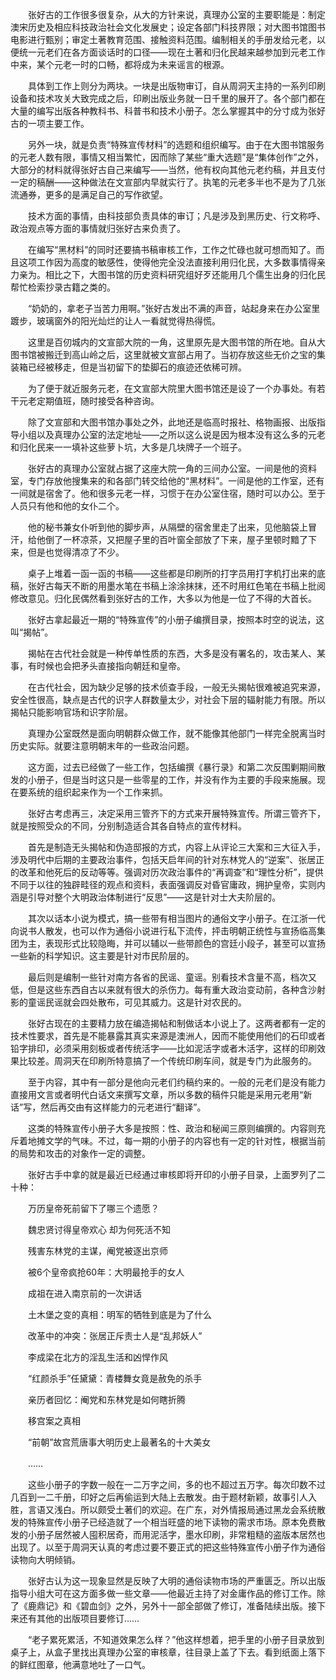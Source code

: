 　　张好古的工作很多很复杂，从大的方针来说，真理办公室的主要职能是：制定澳宋历史及相应科技政治社会文化发展史；设定各部门科技界限；对大图书馆图书电影进行甄别；审定土著教育范围、接触资料范围。编制相关的手册发给元老，以便统一元老们在各方面谈话时的口径——现在土著和归化民越来越参加到元老工作中来，某个元老一时的口畅，都将成为未来谣言的根源。

　　具体到工作上则分为两块。一块是出版物审订，自从周洞天主持的一系列印刷设备和技术攻关大致完成之后，印刷出版业务就一日千里的展开了。各个部门都在大量的编写出版各种教科书、科普书和技术小册子。怎么掌握其中的分寸成为张好古的一项主要工作。

　　另外一块，就是负责“特殊宣传材料”的选题和组织编写。由于在大图书馆服务的元老人数有限，事情又相当繁忙，因而除了某些“重大选题”是“集体创作”之外，大部分的材料就得张好古自己来编写——当然，他有权向其他元老约稿，并且支付一定的稿酬——这种做法在文宣部内早就实行了。执笔的元老多半也不是为了几张流通券，更多的是满足自己的写作欲望。

　　技术方面的事情，由科技部负责具体的审订；凡是涉及到黑历史、行文称呼、政治观点等方面的事情就归张好古来负责了。

　　在编写“黑材料”的同时还要搞书稿审核工作，工作之忙碌也就可想而知了。而且这项工作因为高度的敏感性，使得他完全没法直接利用归化民，大多数事情得亲力亲为。相比之下，大图书馆的历史资料研究组好歹还能用几个儒生出身的归化民帮忙检索抄录古籍之类的。

　　“奶奶的，拿老子当苦力用啊。”张好古发出不满的声音，站起身来在办公室里踱步，玻璃窗外的阳光灿烂的让人一看就觉得热得慌。

　　这里是百仞城内的文宣部大院的一角，这里原先是大图书馆的所在地。自从大图书馆被搬迁到高山岭之后，这里就被文宣部占用了。当初存放这些无价之宝的集装箱已经被移走，但是当初留下的垫脚石的痕迹还依稀可辨。

　　为了便于就近服务元老，在文宣部大院里大图书馆还是设了一个办事处。有若干元老定期值班，随时接受各种咨询。

　　除了文宣部和大图书馆办事处之外，此地还是临高时报社、格物画报、出版指导小组以及真理办公室的法定地址——之所以这么说是因为根本没有这么多的元老和归化民来一一填补这些萝卜坑，大多是几块牌子一个班子。

　　张好古的真理办公室就占据了这座大院一角的三间办公室。一间是他的资料室，专门存放他搜集来的和各部门转交给他的“黑材料”。一间是他的工作室，还有一间就是宿舍了。他和很多元老一样，习惯于在办公室住宿，随时可以办公。至于人员只有他和他的女仆二个。

　　他的秘书兼女仆听到他的脚步声，从隔壁的宿舍里走了出来，见他脑袋上冒汗，给他倒了一杯凉茶，又把屋子里的百叶窗全部放了下来，屋子里顿时黯了下来，但是也觉得清凉了不少。

　　桌子上堆着一函一函的书稿——这些都是印刷所的打字员用打字机打出来的底稿，张好古每天不断的用墨水笔在书稿上涂涂抹抹，还不时用红色笔在书稿上批阅修改意见。归化民偶然看到张好古的工作，大多以为他是一位了不得的大首长。

　　张好古拿起最近一期的“特殊宣传”的小册子编撰目录，按照本时空的说法，这叫“揭帖”。

　　揭帖在古代社会就是一种传单性质的东西，大多是没有署名的，攻击某人、某事，有时候也会把矛头直接指向朝廷和皇帝。

　　在古代社会，因为缺少足够的技术侦查手段，一般无头揭帖很难被追究来源，安全性很高，缺点是古代的识字人群数量太少，对社会下层的辐射能力有限。所以揭帖只能影响官场和识字阶层。

　　真理办公室既然是面向明朝群众做工作，就不能像其他部门一样完全脱离当时历史实际。就要注意明朝末年的一些政治问题。

　　这方面，过去已经做了一些工作，包括编撰《暴行录》和第二次反围剿期间散发的小册子，但是当时这只是一些零星的工作，并没有作为主要的手段来施展。现在要系统的组织起来作为一个工作来抓。

　　张好古考虑再三，决定采用三管齐下的方式来开展特殊宣传。所谓三管齐下，就是按照受众的不同，分别制造适合其各自特点的宣传材料。

　　首先是制造无头揭帖和伪造邸报的方式，内容上从评论三大案和三大征入手，涉及明代中后期的主要政治事件，包括天启年间的针对东林党人的“逆案”、张居正的改革和他死后的反动等等。强调对历次政治事件的“再调查”和“理性分析”，提供不同于以往的独辟畦径的观点和资料，表面强调反对昏官庸政，拥护皇帝，实则内涵是引导对整个大明政治体制进行“反思”——这是针对士大夫阶层的。

　　其次以话本小说为模式，搞一些带有相当图片的通俗文字小册子。在江浙一代向说书人散发，也可以作为通俗小说进行私下流传，抨击明朝正统性与宣扬临高集团为主，表现形式比较隐晦，并可以辅以一些带颜色的宫廷小段子，甚至可以宣扬一些新的科学知识。这主要是针对市民阶层的。

　　最后则是编制一些针对南方各省的民谣、童谣。别看技术含量不高，档次又低，但是这些东西自古以来就有很大的杀伤力。每有重大政治变动前，各种含沙射影的童谣民谣就会四处散布，可见其威力。这是针对农民的。

　　张好古现在的主要精力放在编造揭帖和制做话本小说上了。这两者都有一定的技术性要求，首先是不能暴露其真实来源是澳洲人，因而不能使用他们的石印或者铅字排印，必须采用刻板或者传统活字——比如泥活字或者木活字，这样的印刷效果比较差。周洞天在印刷所特意搞了一个传统印刷车间，就是专门为此服务的。

　　至于内容，其中有一部分是他向元老们约稿约来的。一般的元老们是没有能力直接用文言或者明代白话文来撰写文章，所以多数的稿件只能是采用元老用“新话”写，然后再交由有这样能力的元老进行“翻译”。

　　这类的特殊宣传小册子大多是按照：性、政治和秘闻三原则编撰的。内容则充斥着地摊文学的气味。不过，每一期的小册子的内容也有一定的针对性，根据当前的局势和攻击的对象作一定的调整。

　　张好古手中拿的就是最近已经通过审核即将开印的小册子目录，上面罗列了二十种：

　　万历皇帝死前留下了哪三个遗愿？

　　魏忠贤讨得皇帝欢心 却为何死活不知

　　残害东林党的主谋，阉党被逐出京师

　　被6个皇帝疯抢60年：大明最抢手的女人

　　成祖在进入南京前的一次讲话

　　土木堡之变的真相：明军的牺牲到底是为了什么

　　改革中的冲突：张居正斥责士人是“乱邦妖人”

　　李成梁在北方的淫乱生活和凶悍作风

　　“红颜杀手”任黛黛：青楼舞女竟是赦免的杀手

　　亲历者回忆：阉党和东林党是如何瞎折腾

　　移宫案之真相

　　“前朝”故宫荒唐事大明历史上最著名的十大美女

　　……

　　这些小册子的字数一般在一二万字之间，多的也不超过五万字。每次印数不过几百到一二千册，印好之后再偷运到大陆上去散发。由于题材新颖，故事引人入胜，言语又浅白。所以颇受土著们的欢迎。在广东，对外情报局通过黑龙会系统散发的特殊宣传小册子已经造就了一个相当旺盛的地下读物的需求市场。原本免费散发的小册子居然被人囤积居奇，而用泥活字，墨水印刷，非常粗糙的盗版本居然也出现了。以至于周洞天认真的考虑过要不要正式的把这些特殊宣传小册子作为通俗读物向大明倾销。

　　张好古认为这一现象显然是反映了大明的通俗读物市场的严重匮乏。所以出版指导小组大可在这方面多做一些文章——他最近主持了对金庸作品的修订工作。除了《鹿鼎记》和《碧血剑》之外，另外十一部全部做了修订，准备陆续出版。接下来还有其他的出版项目要修订……

　　“老子累死累活，不知道效果怎么样？”他这样想着，把手里的小册子目录放到桌子上，从盒子里找出真理办公室的审核章，往目录上盖了下去。看到纸面上落下的鲜红图章，他满意地吐了一口气。
